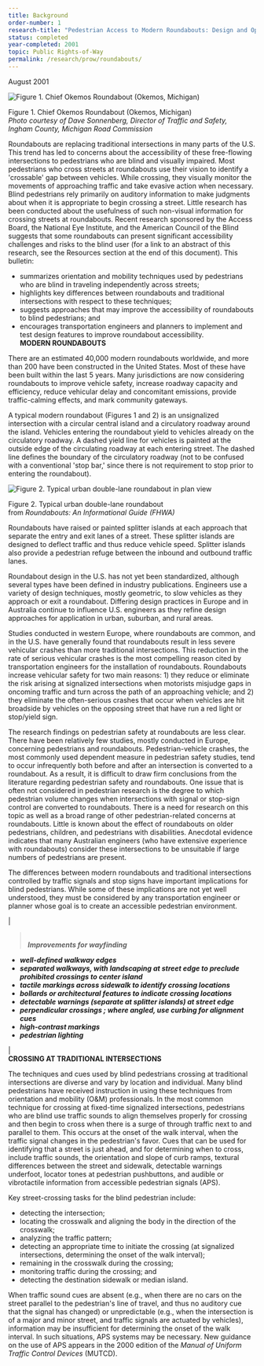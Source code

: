 ```yaml
---
title: Background
order-number: 1
research-title: "Pedestrian Access to Modern Roundabouts: Design and Operational Issues for Pedestrians who are Blind"
status: completed
year-completed: 2001
topic: Public Rights-of-Way
permalink: /research/prow/roundabouts/
---
```


August 2001

![Figure 1. Chief Okemos Roundabout (Okemos, Michigan)](https://www.access-board.gov/images/research/modern-rooundabouts/fig1.jpg)

Figure 1. Chief Okemos Roundabout (Okemos, Michigan)\
*Photo courtesy of Dave Sonnenberg, Director of Traffic and Safety,\
Ingham County, Michigan Road Commission*

Roundabouts are replacing traditional intersections in many parts of the U.S. This trend has led to concerns about the accessibility of these free-flowing intersections to pedestrians who are blind and visually impaired. Most pedestrians who cross streets at roundabouts use their vision to identify a 'crossable' gap between vehicles. While crossing, they visually monitor the movements of approaching traffic and take evasive action when necessary. Blind pedestrians rely primarily on auditory information to make judgments about when it is appropriate to begin crossing a street. Little research has been conducted about the usefulness of such non-visual information for crossing streets at roundabouts. Recent research sponsored by the Access Board, the National Eye Institute, and the American Council of the Blind suggests that some roundabouts can present significant accessibility challenges and risks to the blind user (for a link to an abstract of this research, see the Resources section at the end of this document). This bulletin:

-   summarizes orientation and mobility techniques used by pedestrians who are blind in traveling independently across streets;
-   highlights key differences between roundabouts and traditional intersections with respect to these techniques;
-   suggests approaches that may improve the accessibility of roundabouts to blind pedestrians; and
-   encourages transportation engineers and planners to implement and test design features to improve roundabout accessibility.\
**MODERN ROUNDABOUTS**

There are an estimated 40,000 modern roundabouts worldwide, and more than 200 have been constructed in the United States. Most of these have been built within the last 5 years. Many jurisdictions are now considering roundabouts to improve vehicle safety, increase roadway capacity and efficiency, reduce vehicular delay and concomitant emissions, provide traffic-calming effects, and mark community gateways.

A typical modern roundabout (Figures 1 and 2) is an unsignalized intersection with a circular central island and a circulatory roadway around the island. Vehicles entering the roundabout yield to vehicles already on the circulatory roadway. A dashed yield line for vehicles is painted at the outside edge of the circulating roadway at each entering street. The dashed line defines the boundary of the circulatory roadway (not to be confused with a conventional 'stop bar,' since there is not requirement to stop prior to entering the roundabout).

![Figure 2. Typical urban double-lane roundabout in plan view](https://www.access-board.gov/images/research/modern-rooundabouts/fig2.jpg)

Figure 2. Typical urban double-lane roundabout\
from *Roundabouts: An Informational Guide* *(FHWA)*

Roundabouts have raised or painted splitter islands at each approach that separate the entry and exit lanes of a street. These splitter islands are designed to deflect traffic and thus reduce vehicle speed. Splitter islands also provide a pedestrian refuge between the inbound and outbound traffic lanes.

Roundabout design in the U.S. has not yet been standardized, although several types have been defined in industry publications. Engineers use a variety of design techniques, mostly geometric, to slow vehicles as they approach or exit a roundabout. Differing design practices in Europe and in Australia continue to influence U.S. engineers as they refine design approaches for application in urban, suburban, and rural areas.

Studies conducted in western Europe, where roundabouts are common, and in the U.S. have generally found that roundabouts result in less severe vehicular crashes than more traditional intersections. This reduction in the rate of serious vehicular crashes is the most compelling reason cited by transportation engineers for the installation of roundabouts. Roundabouts increase vehicular safety for two main reasons: 1) they reduce or eliminate the risk arising at signalized intersections when motorists misjudge gaps in oncoming traffic and turn across the path of an approaching vehicle; and 2) they eliminate the often-serious crashes that occur when vehicles are hit broadside by vehicles on the opposing street that have run a red light or stop/yield sign.

The research findings on pedestrian safety at roundabouts are less clear. There have been relatively few studies, mostly conducted in Europe, concerning pedestrians and roundabouts. Pedestrian-vehicle crashes, the most commonly used dependent measure in pedestrian safety studies, tend to occur infrequently both before and after an intersection is converted to a roundabout. As a result, it is difficult to draw firm conclusions from the literature regarding pedestrian safety and roundabouts. One issue that is often not considered in pedestrian research is the degree to which pedestrian volume changes when intersections with signal or stop-sign control are converted to roundabouts. There is a need for research on this topic as well as a broad range of other pedestrian-related concerns at roundabouts. Little is known about the effect of roundabouts on older pedestrians, children, and pedestrians with disabilities. Anecdotal evidence indicates that many Australian engineers (who have extensive experience with roundabouts) consider these intersections to be unsuitable if large numbers of pedestrians are present.

The differences between modern roundabouts and traditional intersections controlled by traffic signals and stop signs have important implications for blind pedestrians. While some of these implications are not yet well understood, they must be considered by any transportation engineer or planner whose goal is to create an accessible pedestrian environment.

|

> ***\
> Improvements for wayfinding***

-   ***well-defined walkway edges***
-   ***separated walkways, with landscaping at street edge to preclude prohibited crossings to center island***
-   ***tactile markings across sidewalk to identify crossing locations***
-   ***bollards or architectural features to indicate crossing locations***
-   ***detectable warnings (separate at splitter islands) at street edge***
-   ***perpendicular crossings ; where angled, use curbing for alignment cues***
-   ***high-contrast markings***
-   ***pedestrian lighting***

 |\
**CROSSING AT TRADITIONAL INTERSECTIONS**

The techniques and cues used by blind pedestrians crossing at traditional intersections are diverse and vary by location and individual. Many blind pedestrians have received instruction in using these techniques from orientation and mobility (O&M) professionals. In the most common technique for crossing at fixed-time signalized intersections, pedestrians who are blind use traffic sounds to align themselves properly for crossing and then begin to cross when there is a surge of through traffic next to and parallel to them. This occurs at the onset of the walk interval, when the traffic signal changes in the pedestrian's favor. Cues that can be used for identifying that a street is just ahead, and for determining when to cross, include traffic sounds, the orientation and slope of curb ramps, textural differences between the street and sidewalk, detectable warnings underfoot, locator tones at pedestrian pushbuttons, and audible or vibrotactile information from accessible pedestrian signals (APS).

Key street-crossing tasks for the blind pedestrian include:

-   detecting the intersection;
-   locating the crosswalk and aligning the body in the direction of the crosswalk;
-   analyzing the traffic pattern;
-   detecting an appropriate time to initiate the crossing (at signalized intersections, determining the onset of the walk interval);
-   remaining in the crosswalk during the crossing;
-   monitoring traffic during the crossing; and
-   detecting the destination sidewalk or median island.

When traffic sound cues are absent (e.g., when there are no cars on the street parallel to the pedestrian's line of travel, and thus no auditory cue that the signal has changed) or unpredictable (e.g., when the intersection is of a major and minor street, and traffic signals are actuated by vehicles), information may be insufficient for determining the onset of the walk interval. In such situations, APS systems may be necessary. New guidance on the use of APS appears in the 2000 edition of the *Manual of Uniform Traffic Control Devices* (MUTCD).
